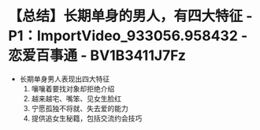 # 【总结】长期单身的男人，有四大特征 - P1：ImportVideo_933056.958432 - 恋爱百事通 - BV1B3411J7Fz

-   长期单身男人表现出四大特征
    1.  嚷嚷着要找对象却拒绝介绍
    2.  越来越宅、嘴笨、见女生脸红
    3.  宁愿孤独不将就、失去爱的能力
    4.  提供追女生秘籍，包括交流约会技巧